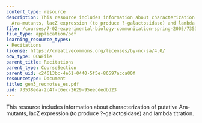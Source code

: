 ```yaml
---
content_type: resource
description: This resource includes information about characterization of putative
  Ara-mutants, lacZ expression (to produce ?-galactosidase) and lambda titration.
file: /courses/7-02-experimental-biology-communication-spring-2005/73538eda2c4fc6ec262995eecdedbd23_gen3_recnotes_es.pdf
file_type: application/pdf
learning_resource_types:
- Recitations
license: https://creativecommons.org/licenses/by-nc-sa/4.0/
ocw_type: OCWFile
parent_title: Recitations
parent_type: CourseSection
parent_uid: c24613bc-4e61-0440-5f5e-86597acca00f
resourcetype: Document
title: gen3_recnotes_es.pdf
uid: 73538eda-2c4f-c6ec-2629-95eecdedbd23
---
```

This resource includes information about characterization of putative Ara-mutants, lacZ expression (to produce ?-galactosidase) and lambda titration.